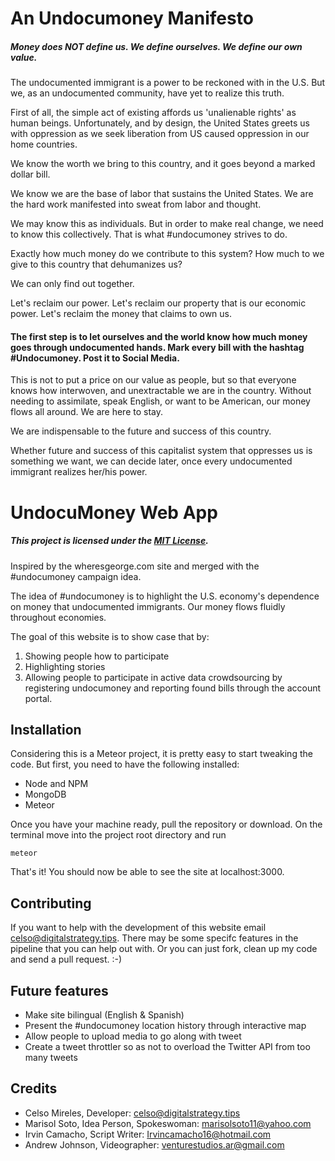 # An Undocumoney Manifesto

##### Money does NOT define us. We define ourselves. We define our own value.

The undocumented immigrant is a power to be reckoned with in the U.S. But we, as an undocumented community, have yet to realize this truth.

First of all, the simple act of existing affords us 'unalienable rights' as human beings. Unfortunately, and by design, the United States greets us with oppression as we seek liberation from US caused oppression in our home countries.

We know the worth we bring to this country, and it goes beyond a marked dollar bill.

We know we are the base of labor that sustains the United States. We are the hard work manifested into sweat from labor and thought.

We may know this as individuals. But in order to make real change, we need to know this collectively. That is what #undocumoney strives to do.

Exactly how much money do we contribute to this system? How much to we give to this country that dehumanizes us?

We can only find out together.

Let's reclaim our power. Let's reclaim our property that is our economic power. Let's reclaim the money that claims to own us.

#### The first step is to let ourselves and the world know how much money goes through undocumented hands. Mark every bill with the hashtag #Undocumoney. Post it to Social Media.

This is not to put a price on our value as people, but so that everyone knows how interwoven, and unextractable we are in the country. Without needing to assimilate, speak English, or want to be American, our money flows all around. We are here to stay.

We are indispensable to the future and success of this country.

Whether future and success of this capitalist system that oppresses us is something we want, we can decide later, once every undocumented immigrant realizes her/his power.

# UndocuMoney Web App

##### This project is licensed under the [MIT License](https://opensource.org/licenses/MIT).

Inspired by the wheresgeorge.com site and merged with the #undocumoney campaign idea.

The idea of #undocumoney is to highlight the U.S. economy's dependence on money that undocumented immigrants. Our money flows fluidly throughout economies.

The goal of this website is to show case that by:
1. Showing people how to participate
2. Highlighting stories
3. Allowing people to participate in active data crowdsourcing by registering undocumoney and reporting found bills through the account portal.

## Installation

Considering this is a Meteor project, it is pretty easy to start tweaking the code. But first, you need to have the following installed:

- Node and NPM
- MongoDB
- Meteor

Once you have your machine ready, pull the repository or download. On the terminal move into the project root directory and run

```
meteor
```

That's it! You should now be able to see the site at localhost:3000.

## Contributing

If you want to help with the development of this website email celso@digitalstrategy.tips. There may be some specifc features in the pipeline that you can help out with. Or you can just fork, clean up my code and send a pull request. :-)

## Future features

- Make site bilingual (English & Spanish)
- Present the #undocumoney location history through interactive map
- Allow people to upload media to go along with tweet
- Create a tweet throttler so as not to overload the Twitter API from too many tweets

## Credits

- Celso Mireles, Developer: celso@digitalstrategy.tips
- Marisol Soto, Idea Person, Spokeswoman: marisolsoto11@yahoo.com
- Irvin Camacho, Script Writer: Irvincamacho16@hotmail.com
- Andrew Johnson, Videographer: venturestudios.ar@gmail.com
